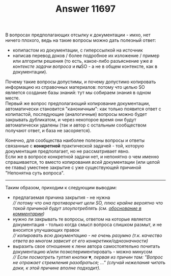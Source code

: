 ﻿---
title: "Answer 11697"
se.owner.user_id: 288409
se.owner.display_name: "yar85"
se.owner.link: "https://ru.meta.stackoverflow.com/users/288409/yar85"
se.answer_id: 11697
se.question_id: 11695
se.post_type: answer
se.is_accepted: True
---
<p>В вопросах предполагающих отсылку к документации - имхо, нет ничего плохого, ведь на такие вопросы можно дать полезный ответ:</p>
<ul>
<li>копипастом из документации, с гиперссылкой на источник</li>
<li>написав перевод доков / более подробное их изложение / пример или алгоритм решения (то есть, какое-либо разъяснение уже <em>в контексте задачи вопроса</em> и <strong>ru</strong>SO - а не в общем контексте, как в документации).</li>
</ul>
<p>Почему такие вопросы допустимы, и почему допустимо копировать информацию из справочных материалов: потому что целью SO является создание базы знаний: тут мы собираем знания в одном месте.<br />
Первый же вопрос предполагающий копирование документации, автоматически становится &quot;каноничным&quot;: как только появится ответ с копипастой, последующие (аналогичные) вопросы можно будет закрывать дубликатом, и через некоторое время они будут автоматически удалены (так и автор с остальным сообществом получают ответ, и база не засоряется).</p>
<p>Конечно, для сообщества наиболее полезны вопросы и ответы связанные с <strong>конкретной</strong> практической задачей - той, которую документация предполагает, но не рассматривает явно.<br />
Если же в вопросе конкретной задачи нет, и непонятно о чем именно спрашивается, то вместо копирования <em>всей</em> документации (или целой ее главы) уместнее закрытие с уже существующей причиной &quot;Непонятна суть вопроса&quot;.</p>
<hr />
<p>Таким образом, приходим к следующим выводам:</p>
<ul>
<li>предлагаемая причина закрытия - не нужна<br />
<em>// потому что она противоречит цели SO, плюс крайне вероятно что такой причиной будут злоупотреблять (см. <a href="https://ru.meta.stackoverflow.com/questions/11695/#comment50306_11695">обоснование в комментарии</a>)</em></li>
<li>нужно ли закрывать те вопросы, ответом на которые является документация - только когда смысл вопроса слишком размыт, и не вносится улучшающих правок<br />
<em>// копировать всю документацию - не очень разумно (т.к. качество ответа во многом зависит от его конкретики/однозначности)</em></li>
<li>выразить свое отношение к лени автора самостоятельно почитать документацию и/или поэкспериментировать - можно минусом<br />
<em>// Если посмотреть тултип кнопки <kbd>▼</kbd>, первая из причин там: &quot;Вопрос не отражает стремления разобраться; ...&quot; (случай нежелания читать доки, к этой причине вполне подходит).</em></li>
</ul>
